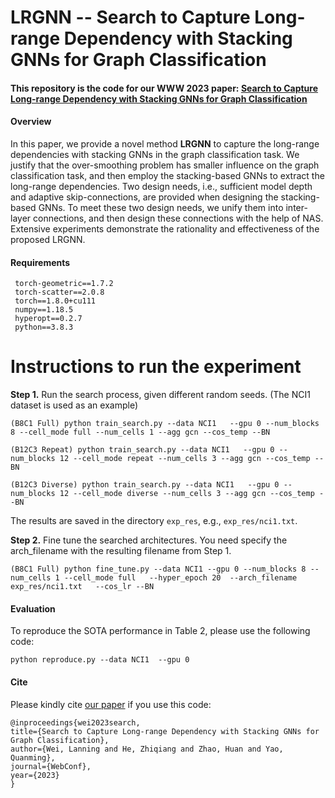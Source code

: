 # LRGNN -- Search to Capture Long-range Dependency with Stacking GNNs for Graph Classification
#### This repository is the code for our WWW 2023 paper: [Search to Capture Long-range Dependency with Stacking GNNs for Graph Classification](https://arxiv.org/pdf/2302.08671.pdf)

#### Overview

In this paper, we provide a novel method **LRGNN** to capture the long-range dependencies with stacking GNNs in the graph classification task. We justify that the over-smoothing problem has smaller influence on the graph classification task, and then employ the stacking-based GNNs to extract the long-range dependencies. Two design needs, i.e., sufficient model depth and adaptive skip-connections, are provided when designing the stacking-based GNNs. To meet these two design needs, we unify them into inter-layer connections, and then design these connections with the help of NAS. Extensive experiments demonstrate the rationality and effectiveness of the proposed LRGNN. 

#### Requirements

     torch-geometric==1.7.2
     torch-scatter==2.0.8
     torch==1.8.0+cu111
     numpy==1.18.5
     hyperopt==0.2.7
     python==3.8.3


# Instructions to run the experiment
**Step 1.** Run the search process, given different random seeds.
(The NCI1 dataset is used as an example)

    (B8C1 Full) python train_search.py --data NCI1   --gpu 0 --num_blocks 8 --cell_mode full --num_cells 1 --agg gcn --cos_temp --BN

    (B12C3 Repeat) python train_search.py --data NCI1   --gpu 0 --num_blocks 12 --cell_mode repeat --num_cells 3 --agg gcn --cos_temp --BN

    (B12C3 Diverse) python train_search.py --data NCI1   --gpu 0 --num_blocks 12 --cell_mode diverse --num_cells 3 --agg gcn --cos_temp --BN


The results are saved in the directory `exp_res`, e.g., `exp_res/nci1.txt`.

**Step 2.** Fine tune the searched architectures. You need specify the arch_filename with the resulting filename from Step 1.

    (B8C1 Full) python fine_tune.py --data NCI1 --gpu 0 --num_blocks 8 --num_cells 1 --cell_mode full   --hyper_epoch 20  --arch_filename exp_res/nci1.txt   --cos_lr --BN


#### Evaluation
To reproduce the SOTA performance in Table 2, please use the following code:

    python reproduce.py --data NCI1  --gpu 0


#### Cite
Please kindly cite [our paper](https://arxiv.org/pdf/2302.08671.pdf) if you use this code:  

    @inproceedings{wei2023search,
    title={Search to Capture Long-range Dependency with Stacking GNNs for Graph Classification},
    author={Wei, Lanning and He, Zhiqiang and Zhao, Huan and Yao, Quanming},
    journal={WebConf},
    year={2023}
    }